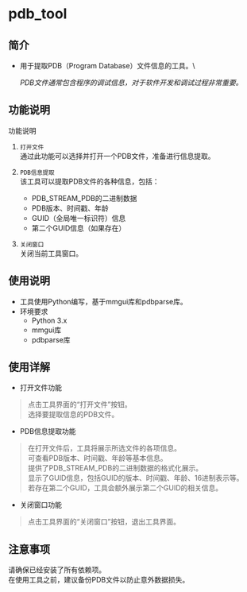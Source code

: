 # pdb_tool

## 简介
- 用于提取PDB（Program Database）文件信息的工具。\

  *PDB文件通常包含程序的调试信息，对于软件开发和调试过程非常重要。*


## 功能说明
功能说明
1. `打开文件`\
通过此功能可以选择并打开一个PDB文件，准备进行信息提取。

2. `PDB信息提取`\
该工具可以提取PDB文件的各种信息，包括：
    * PDB_STREAM_PDB的二进制数据
    * PDB版本、时间戳、年龄
    * GUID（全局唯一标识符）信息
    * 第二个GUID信息（如果存在）
3. `关闭窗口`\
关闭当前工具窗口。

## 使用说明
- 工具使用Python编写，基于mmgui库和pdbparse库。
- 环境要求
    * Python 3.x
    * mmgui库
    * pdbparse库

## 使用详解
- 打开文件功能
>点击工具界面的“打开文件”按钮。\
选择要提取信息的PDB文件。


- PDB信息提取功能
> 在打开文件后，工具将展示所选文件的各项信息。\
  可查看PDB版本、时间戳、年龄等基本信息。\
  提供了PDB_STREAM_PDB的二进制数据的格式化展示。\
  显示了GUID信息，包括GUID的版本、时间戳、年龄、16进制表示等。\
  若存在第二个GUID，工具会额外展示第二个GUID的相关信息。

- 关闭窗口功能
> 点击工具界面的“关闭窗口”按钮，退出工具界面。



## 注意事项
请确保已经安装了所有依赖项。\
在使用工具之前，建议备份PDB文件以防止意外数据损失。
